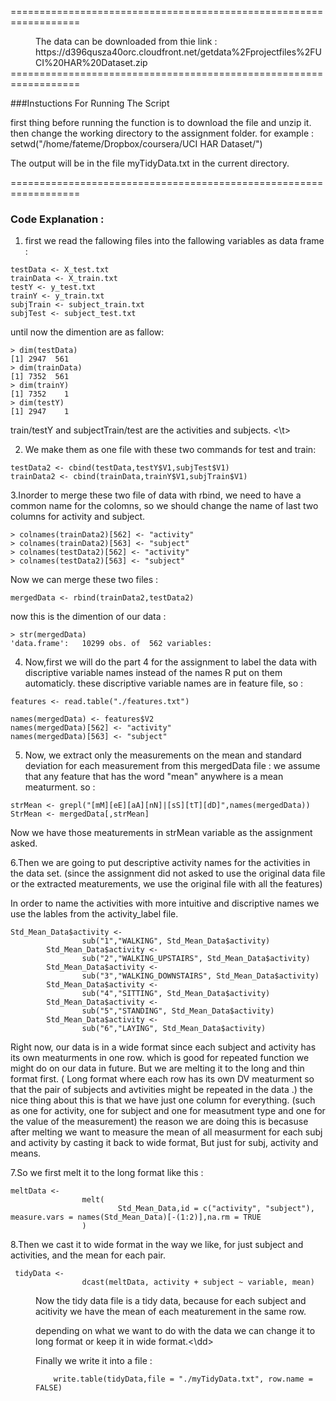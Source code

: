 ==================================================================
<dd>
The data can be downloaded from thie link :
https://d396qusza40orc.cloudfront.net/getdata%2Fprojectfiles%2FUCI%20HAR%20Dataset.zip

</dd>
==================================================================

###Instuctions For Running The Script

first thing before running the function is to download the file and unzip it.
then change the working directory to the assignment folder. 
for example : setwd("/home/fateme/Dropbox/coursera/UCI HAR Dataset/")

The output will be in the file myTidyData.txt in the current directory.

==================================================================
### Code Explanation : 

1. first we read the fallowing files into the fallowing variables as data frame :

```
testData <- X_test.txt
trainData <- X_train.txt
testY <- y_test.txt
trainY <- y_train.txt
subjTrain <- subject_train.txt
subjTest <- subject_test.txt
```

until now the dimention are as fallow:

```
> dim(testData)
[1] 2947  561
> dim(trainData)
[1] 7352  561
> dim(trainY)
[1] 7352    1
> dim(testY)
[1] 2947    1
```

<t> train/testY and subjectTrain/test are the activities and subjects. <\t>

2. We make them as one file with these two commands for test and train:

```
testData2 <- cbind(testData,testY$V1,subjTest$V1)
trainData2 <- cbind(trainData,trainY$V1,subjTrain$V1)
```

3.Inorder to merge these two file of data with rbind, we need to have a common name for the colomns, so we should change the name of last two columns for activity and subject.

```
> colnames(trainData2)[562] <- "activity"
> colnames(trainData2)[563] <- "subject"
> colnames(testData2)[562] <- "activity"
> colnames(testData2)[563] <- "subject"
```

Now we can merge these two files :

``` mergedData <- rbind(trainData2,testData2) ```

now this is the dimention of our data :

```
> str(mergedData)
'data.frame':	10299 obs. of  562 variables:
```

4. Now,first we will do the part 4 for the assignment to label the data with discriptive variable names instead of the names R put on them automaticly. 
these discriptive variable names are in feature file, so :

``` features <- read.table("./features.txt") ```

```
names(mergedData) <- features$V2
names(mergedData)[562] <- "activity" 
names(mergedData)[563] <- "subject"
```

5. Now, we extract only the measurements on the mean and standard deviation for each measurement from this mergedData file :
we assume that any feature that has the word "mean" anywhere is a mean meaturment. so :

```
strMean <- grepl("[mM][eE][aA][nN]|[sS][tT][dD]",names(mergedData))
StrMean <- mergedData[,strMean]
```

Now we have those meaturements in strMean variable as the assignment asked.

6.Then we are going to put descriptive activity names for the activities in the data set. (since the assignment did not asked to use the original data file or the extracted meaturements, we use the original file with all the features)

In order to name the activities with more intuitive and discriptive names we use the lables from the activity_label file.

```
Std_Mean_Data$activity <-
                sub("1","WALKING", Std_Mean_Data$activity)
        Std_Mean_Data$activity <-
                sub("2","WALKING_UPSTAIRS", Std_Mean_Data$activity)
        Std_Mean_Data$activity <-
                sub("3","WALKING_DOWNSTAIRS", Std_Mean_Data$activity)
        Std_Mean_Data$activity <-
                sub("4","SITTING", Std_Mean_Data$activity)
        Std_Mean_Data$activity <-
                sub("5","STANDING", Std_Mean_Data$activity)
        Std_Mean_Data$activity <-
                sub("6","LAYING", Std_Mean_Data$activity)
```

Right now, our data is in a wide format since each subject and activity has its own meaturments in one row. which is good for repeated function we might do on our data in future.
But we are melting it to the long and thin format first. ( Long format where each row has its own DV meaturment so that the pair of subjects and avtivities might be repeated in the data .) the nice thing about this is that we have just one column for everything. (such as one for activity, one for subject and one for measutment type and one for the value of the measurement) the reason we are doing this is becasuse after melting we want to measure the mean of all measurment for each subj and activity by casting it back to wide format, But just for subj, activity and means.


7.So we first melt it to the long format like this :

```
meltData <-
                melt(
                        Std_Mean_Data,id = c("activity", "subject"), measure.vars = names(Std_Mean_Data)[-(1:2)],na.rm = TRUE
                )
```

8.Then we cast it to wide format in the way we like, for just subject and activities, and the mean for each pair.

```
 tidyData <-
                dcast(meltData, activity + subject ~ variable, mean)
```

<dd> Now the tidy data file is a tidy data, because for each subject and acitivity we have the mean of each meaturement in the same row.

depending on what we want to do with the data we can change it to long format or keep it in wide format.<\dd>

Finally we write it into a file :

        write.table(tidyData,file = "./myTidyData.txt", row.name = FALSE)






















